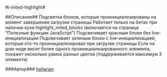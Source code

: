 #i-inited-highlight#

##Описание##
Подсветка блоков, которые проинициализированы на момент завершения загрузки страницы
Работает только на бетах при наличии куки highlight_inited_blocks (включается на странице "Полезные функции JavaScript")
Подсвечивает красным блоки без live-инициализации
Подсвечивает зеленым блоки с live-инициализацией, которые кто-то проинициализировал при загрузке страницы
Если на дом-ноде висит более одного проинициализированного элемента, покажет несколько рамок разных цветов (поддерживается максимум 3 элемента)

###Автор###
[heliarian ](https://staff.yandex-team.ru/heliarian )
